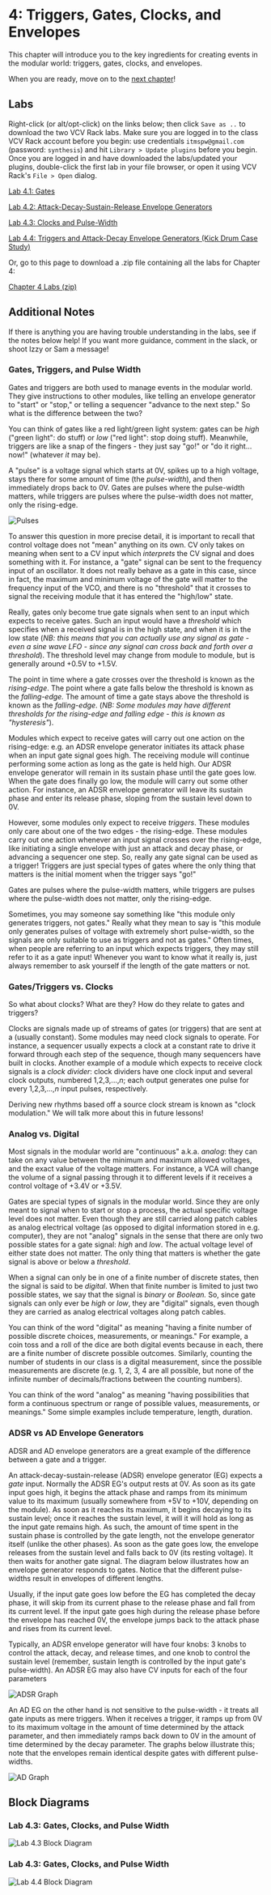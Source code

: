 

# 4: Triggers, Gates, Clocks, and Envelopes

This chapter will introduce you to the key ingredients for creating events in the modular world: triggers, gates, clocks, and envelopes. 

When you are ready, move on to the [next chapter](../Chapter-05/chapter05.md)!

## Labs

Right-click (or alt/opt-click) on the links below; then click `Save as ..` to download the two VCV Rack labs.  Make sure you are logged in to the class VCV Rack account before you begin: use credentials `itmspw@gmail.com` (password: `synthesis`) and hit `Library > Update plugins` before you begin.  Once you are logged in and have downloaded the labs/updated your plugins, double-click the first lab in your file browser, or open it using VCV Rack's `File > Open` dialog.  

[Lab 4.1: Gates](https://raw.githubusercontent.com/signal-flux/SFxPW-Intro-to-Modular-Synthesis/master/Chapter-04/patches/lab_4_1_annotated.vcv)

[Lab 4.2: Attack-Decay-Sustain-Release Envelope Generators](https://raw.githubusercontent.com/signal-flux/SFxPW-Intro-to-Modular-Synthesis/master/Chapter-04/patches/lab_4_2_annotated.vcv)

[Lab 4.3: Clocks and Pulse-Width](https://raw.githubusercontent.com/signal-flux/SFxPW-Intro-to-Modular-Synthesis/master/Chapter-04/patches/lab_4_3_annotated.vcv)

[Lab 4.4: Triggers and Attack-Decay Envelope Generators (Kick Drum Case Study)](https://raw.githubusercontent.com/signal-flux/SFxPW-Intro-to-Modular-Synthesis/master/Chapter-04/patches/lab_4_4_annotated.vcv)

Or, go to this page to download a .zip file containing all the labs for Chapter 4:

[Chapter 4 Labs (zip)](./patches/ch04_vcv_labs.zip)

## Additional Notes

If there is anything you are having trouble understanding in the labs, see if the notes below help! If you want more guidance, comment in the slack, or shoot Izzy or Sam a message!

### Gates, Triggers, and Pulse Width

Gates and triggers are both used to manage events in the modular world.  They give instructions to other modules, like telling an envelope generator to "start" or "stop," or telling a sequencer "advance to the next step."  So what is the difference between the two?  

You can think of gates like a red light/green light system: gates can be *high* ("green light": do stuff) or *low* ("red light": stop doing stuff).  Meanwhile, triggers are like a snap of the fingers - they just say "go!" or "do it right... now!" (whatever *it* may be).  

A "pulse" is a voltage signal which starts at 0V, spikes up to a high voltage, stays there for some amount of time (the *pulse-width*), and then immediately drops back to 0V.  Gates are pulses where the pulse-width matters, while triggers are pulses where the pulse-width does not matter, only the rising-edge.

![Pulses](./images/graph_gates.png)

To answer this question in more precise detail, it is important to recall that control voltage does not "mean" anything on its own.  CV only takes on meaning when sent to a CV input which *interprets* the CV signal and does something with it.  For instance, a "gate" signal can be sent to the frequency input of an oscillator.  It does not really behave as a gate in this case, since in fact, the maximum and minimum voltage of the gate will matter to the frequency input of the VCO, and there is no "threshold" that it crosses to signal the receiving module that it has entered the "high/low" state. 

Really, gates only become true gate signals when sent to an input which expects to receive gates.  Such an input would have a *threshold* which specifies when a received signal is in the high state, and when it is in the low state (*NB: this means that you can actually use any signal as gate - even a sine wave LFO - since any signal can cross back and forth over a threshold*).  The threshold level may change from module to module, but is generally around +0.5V to +1.5V.

The point in time where a gate crosses over the threshold is known as the *rising-edge*.  The point where a gate falls below the threshold is known as the *falling-edge.* The amount of time a gate stays above the threshold is known as the *falling-edge*.  (*NB: Some modules may have different thresholds for the rising-edge and falling edge - this is known as "hysteresis"*).

Modules which expect to receive gates will carry out one action on the rising-edge: e.g. an ADSR envelope generator initiates its attack phase when an input gate signal goes high.  The receiving module will continue performing some action as long as the gate is held high.  Our ADSR envelope generator will remain in its sustain phase until the gate goes low.  When the gate does finally go low, the module will carry out some other action.  For instance, an ADSR envelope generator will leave its sustain phase and enter its release phase, sloping from the sustain level down to 0V.  

However, some modules only expect to receive *triggers*. These modules only care about one of the two edges - the rising-edge.  These modules carry out one action whenever an input signal crosses over the rising-edge, like initiating a single envelope with just an attack and decay phase, or advancing a sequencer one step.  So, really any gate signal can be used as a trigger!  Triggers are just special types of gates where the only thing that matters is the initial moment when the trigger says "go!"

Gates are pulses where the pulse-width matters, while triggers are pulses where the pulse-width does not matter, only the rising-edge.

Sometimes, you may someone say something like "this module only generates triggers, not gates."  Really what they mean to say is "this module only generates pulses of voltage with extremely short pulse-width, so the signals are only suitable to use as triggers and not as gates." Often times, when people are referring to an input which expects triggers, they may still refer to it as a gate input!  Whenever you want to know what it really is, just always remember to ask yourself if the length of the gate matters or not. 

### Gates/Triggers vs. Clocks

So what about clocks?  What are they? How do they relate to gates and triggers?

Clocks are signals made up of streams of gates (or triggers) that are sent at a (usually constant).  Some modules may need clock signals to operate. For instance, a sequencer usually expects a clock at a constant rate to drive it forward through each step of the sequence, though many sequencers have built in clocks.  Another example of a module which expects to receive clock signals is a *clock divider*: clock dividers have one clock input and several clock outputs, numbered 1,2,3,...,*n*; each output generates one pulse for every 1,2,3,...,*n* input pulses, respectively.

Deriving new rhythms based off a source clock stream is known as "clock modulation."  We will talk more about this in future lessons!

### Analog vs. Digital

Most signals in the modular world are "continuous" a.k.a. *analog*: they can take on any value between the minimum and maximum allowed voltages, and the exact value of the voltage matters.  For instance, a VCA will change the volume of a signal passing through it to different levels if it receives a control voltage of +3.4V or +3.5V.

Gates are special types of signals in the modular world. Since they are only meant to signal when to start or stop a process, the actual specific voltage level does not matter.  Even though they are still carried along patch cables as analog electrical voltage (as opposed to digital information stored in e.g. computer), they are not "analog" signals in the sense that there are only two possible states for a gate signal: *high* and *low*.  The actual voltage level of either state does not matter.  The only thing that matters is whether the gate signal is above or below a *threshold*.  

When a signal can only be in one of a finite number of discrete states, then the signal is said to be *digital*.  When that finite number is limited to just two possible states, we say that the signal is *binary* or *Boolean.*  So, since gate signals can only ever be *high* or *low*, they are "digital" signals, even though they are carried as analog electrical voltages along patch cables. 

You can think of the word "digital" as meaning "having a finite number of possible discrete choices, measurements, or meanings."  For example, a coin toss and a roll of the dice are both digital events because in each, there are a finite number of discrete possible outcomes.  Similarly, counting the number of students in our class is a digital measurement, since the possible measurements are discrete (e.g. 1, 2, 3, 4 are all possible, but none of the infinite number of decimals/fractions between the counting numbers).

You can think of the word "analog" as meaning "having possibilities that form a continuous spectrum or range of possible values, measurements, or meanings." Some simple examples include temperature, length, duration.

### ADSR vs AD Envelope Generators

ADSR and AD envelope generators are a great example of the difference between a gate and a trigger.

An attack-decay-sustain-release (ADSR) envelope generator (EG) expects a *gate* input.  Normally the ADSR EG's output rests at 0V.  As soon as its gate input goes high, it begins the attack phase and ramps from its minimum value to its maximum (usually somewhere from +5V to +10V, depending on the module).  As soon as it reaches its maximum, it begins decaying to its sustain level; once it reaches the sustain level, it will it will hold as long as the input gate remains high.  As such, the amount of time spent in the sustain phase is controlled by the gate length, not the envelope generator itself (unlike the other phases).  As soon as the gate goes low, the envelope releases from the sustain level and falls back to 0V (its resting voltage).  It then waits for another gate signal.  The diagram below illustrates how an envelope generator responds to gates.  Notice that the different pulse-widths result in envelopes of different lengths.

Usually, if the input gate goes low before the EG has completed the decay phase, it will skip from its current phase to the release phase and fall from its current level.  If the input gate goes high during the release phase before the envelope has reached 0V, the envelope jumps back to the attack phase and rises from its current level.

Typically, an ADSR envelope generator will have four knobs: 3 knobs to control the attack, decay, and release times, and one knob to control the sustain level (remember, sustain length is controlled by the input gate's pulse-width).  An ADSR EG may also have CV inputs for each of the four parameters

![ADSR Graph](./images/graph_adsr.png)

An AD EG on the other hand is not sensitive to the pulse-width - it treats all gate inputs as mere triggers.  When it receives a trigger, it ramps up from 0V to its maximum voltage in the amount of time determined by the attack parameter, and then immediately ramps back down to 0V in the amount of time determined by the decay parameter.  The graphs below illustrate this; note that the envelopes remain identical despite gates with different pulse-widths.

![AD Graph](./images/graph_ad.png)



## Block Diagrams

### Lab 4.3: Gates, Clocks, and Pulse Width

![Lab 4.3 Block Diagram](./images/block_diagrams_lab_4_3.png)





### Lab 4.3: Gates, Clocks, and Pulse Width

![Lab 4.4 Block Diagram](./images/block_diagrams_lab_4_4.png)

